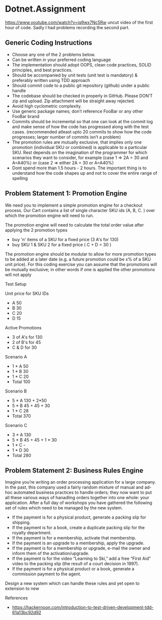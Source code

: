 # Dotnet.Assignment

https://www.youtube.com/watch?v=jq9wx7Nc5Rw uncut video of the first hour of code. Sadly I had problems recording the second part.

## Generic Coding Instructions

* Choose any one of the 2 problems below.
* Can be written in your preferred coding language
* The implementation should adopt OOPS, clean code practices, SOLID principles, and best practices.
* Should be accompanied by unit tests (unit test is mandatory) &amp; preferably written using TDD approach
* Should commit code to a public git repository (github) under a public handle
* The codebase should be checked in properly in GitHub. Please DON’T zip and upload. Zip attachment will be
straight away rejected.
* Avoid high cyclometric complexity.
* Use generic package names; don’t reference FooBar or any other FooBar brand
* Commits should be incremental so that one can look at the commit log and make sense of how the code has
progressed along with the test cases. (recommended atleast upto 20 commits to show how the code progresses;
larger number of commits isn’t a problem)
* The promotion rules are mutually exclusive, that implies only one promotion (individual SKU or combined) is
applicable to a particular SKU. Rest depends on the imagination of the programmer for which scenarios they
want to consider, for example (case 1 =&gt; 2A = 30 and A=A40%) or (case 2 =&gt; either 2A = 30 or A=A40%)
* Dont spend more than 1.5 hours - 2 hours. The important thing is to understand how the code shapes up and not
to cover the entire range of spelling

## Problem Statement 1: Promotion Engine
We need you to implement a simple promotion engine for a checkout process. Our Cart contains a list of single character
SKU ids (A, B, C. ) over which the promotion engine will need to run.

The promotion engine will need to calculate the total order value after applying the 2 promotion types

* buy &#39;n&#39; items of a SKU for a fixed price (3 A&#39;s for 130)
* buy SKU 1 &amp; SKU 2 for a fixed price ( C + D = 30 )

The promotion engine should be modular to allow for more promotion types to be added at a later date (e.g. a future
promotion could be x% of a SKU unit price). For this coding exercise you can assume that the promotions will be mutually
exclusive; in other words if one is applied the other promotions will not apply

Test Setup

Unit price for SKU IDs
* A 50    
* B 30    
* C 20    
*  D 15    

Active Promotions   
* 3 of A&#39;s for 130    
* 2 of B&#39;s for 45     
* C &amp; D for 30

Scenario A       
* 1 * A 50    
* 1 * B 30    
* 1 * C 20     
* Total 100    

Scenario B    
* 5 * A 130 + 2*50    
* 5 * B 45 + 45 + 30     
* 1 * C 28     
* Total 370     

Scenario C     
* 3 * A 130     
* 5 * B 45 + 45 + 1 * 30     
* 1 * C -     
* 1 * D 30  
* Total 280   

## Problem Statement 2: Business Rules Engine
Imagine you’re writing an order processing application for a large company. In the past, this company used a fairly
random mixture of manual and ad-hoc automated business practices to handle orders; they now want to put all these
various ways of hanadling orders together into one whole: your application. After a full day of workshops you have
gathered the following set of rules which need to be managed by the new system.

* If the payment is for a physical product, generate a packing slip for shipping.
* If the payment is for a book, create a duplicate packing slip for the royalty department.
* If the payment is for a membership, activate that membership.
* If the payment is an upgrade to a membership, apply the upgrade.
* If the payment is for a membership or upgrade, e-mail the owner and inform them of the activation/upgrade.
* If the payment is for the video “Learning to Ski,” add a free “First Aid” video to the packing slip (the result of a court
decision in 1997).
* If the payment is for a physical product or a book, generate a commission payment to the agent.

Design a new system which can handle these rules and yet open to extension to new

References
* https://hackernoon.com/introduction-to-test-driven-development-tdd-61a13bc92d92
